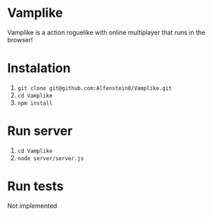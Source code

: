 # Vamplike
Vamplike is a action roguelike with online multiplayer that runs in the browser!

# Instalation
1. `git clone git@github.com:Alfenstein8/Vamplike.git`
2. `cd Vamplike`
3. `npm install`

# Run server
1. `cd Vamplike`
2. `node server/server.js`

# Run tests
Not implemented

